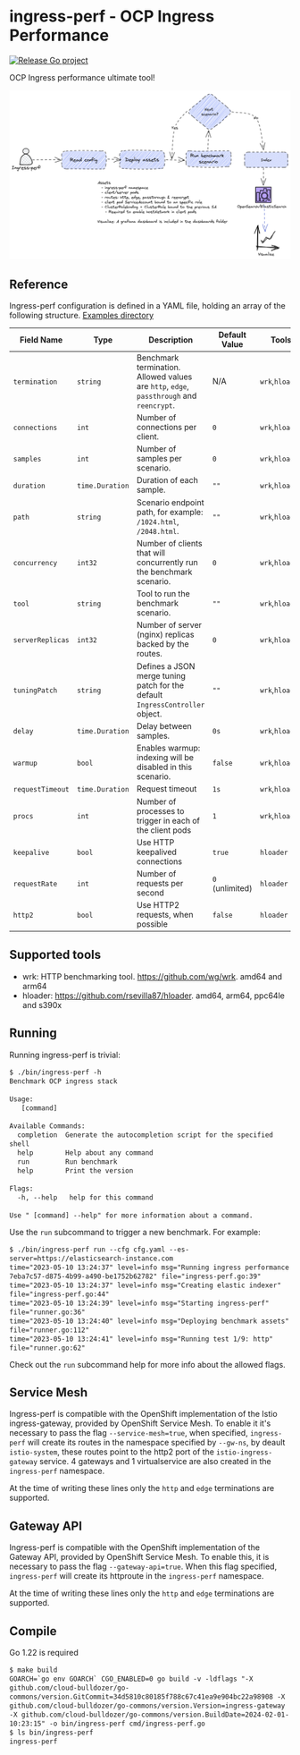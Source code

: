 # ingress-perf - OCP Ingress Performance

[![Release Go project](https://github.com/cloud-bulldozer/ingress-perf/actions/workflows/release.yml/badge.svg)](https://github.com/cloud-bulldozer/ingress-perf/actions/workflows/release.yml)

OCP Ingress performance ultimate tool!

![diagram](doc-assets/diagram.png)

## Reference

Ingress-perf configuration is defined in a YAML file, holding an array of the following structure. [Examples directory](./examples)

| Field Name       | Type             | Description                                                                                 | Default Value | Tools |
|------------------|------------------|---------------------------------------------------------------------------------------------|---------------|------------------|
| `termination`    | `string`         | Benchmark termination. Allowed values are `http`, `edge`, `passthrough` and `reencrypt`.    | N/A           | `wrk`,`hloader` |
| `connections`    | `int`            | Number of connections per client.                                                           | `0`           | `wrk`,`hloader` |
| `samples`        | `int`            | Number of samples per scenario.                                                             | `0`           | `wrk`,`hloader` |
| `duration`       | `time.Duration`  | Duration of each sample.                                                                    | `""`          | `wrk`,`hloader` |
| `path`           | `string`         | Scenario endpoint path, for example: `/1024.html`, `/2048.html`.                            | `""`          | `wrk`,`hloader` |
| `concurrency`    | `int32`          | Number of clients that will concurrently run the benchmark scenario.                        | `0`           | `wrk`,`hloader` |
| `tool`           | `string`         | Tool to run the benchmark scenario.                                                         | `""`          | `wrk`,`hloader` |
| `serverReplicas` | `int32`          | Number of server (nginx) replicas backed by the routes.                                     | `0`           | `wrk`,`hloader` |
| `tuningPatch`    | `string`         | Defines a JSON merge tuning patch for the default `IngressController` object.               | `""`          | `wrk`,`hloader` |
| `delay`          | `time.Duration`  | Delay between samples.                                                                      | `0s`          | `wrk`,`hloader` |
| `warmup`         | `bool`           | Enables warmup: indexing will be disabled in this scenario.                                 | `false`       | `wrk`,`hloader` |
| `requestTimeout` | `time.Duration`  | Request timeout                                                                             | `1s`          | `wrk`,`hloader` |
| `procs`          | `int`            | Number of processes to trigger in each of the client pods                                   | `1`           | `wrk`,`hloader` |
| `keepalive`      | `bool`           | Use HTTP keepalived connections                                                             | `true`        | `hloader`       |
| `requestRate`    | `int`            | Number of requests per second                                                               | `0` (unlimited) | `hloader`     |
| `http2`          | `bool`           | Use HTTP2 requests, when possible                                                           | `false`         | `hloader`     |

## Supported tools

- wrk: HTTP benchmarking tool. https://github.com/wg/wrk. amd64 and arm64
- hloader: https://github.com/rsevilla87/hloader. amd64, arm64, ppc64le and s390x

## Running

Running ingress-perf is trivial:

```console
$ ./bin/ingress-perf -h
Benchmark OCP ingress stack

Usage:
   [command]

Available Commands:
  completion  Generate the autocompletion script for the specified shell
  help        Help about any command
  run         Run benchmark
  help        Print the version

Flags:
  -h, --help   help for this command

Use " [command] --help" for more information about a command.
```

Use the `run` subcommand to trigger a new benchmark. For example:

```console
$ ./bin/ingress-perf run --cfg cfg.yaml --es-server=https://elasticsearch-instance.com
time="2023-05-10 13:24:37" level=info msg="Running ingress performance 7eba7c57-d875-4b99-a490-be1752b62782" file="ingress-perf.go:39"
time="2023-05-10 13:24:37" level=info msg="Creating elastic indexer" file="ingress-perf.go:44"
time="2023-05-10 13:24:39" level=info msg="Starting ingress-perf" file="runner.go:36"
time="2023-05-10 13:24:40" level=info msg="Deploying benchmark assets" file="runner.go:112"
time="2023-05-10 13:24:41" level=info msg="Running test 1/9: http" file="runner.go:62"
```

Check out the `run` subcommand help for more info about the allowed flags.

## Service Mesh

Ingress-perf is compatible with the OpenShift implementation of the Istio ingress-gateway, provided by OpenShift Service Mesh. To enable it it's necessary to pass the flag `--service-mesh=true`, when specified, `ingress-perf` will create its routes in the namespace specified by `--gw-ns`, by deault `istio-system`, these routes point to the http2 port of the `istio-ingress-gateway` service. 4 gateways and 1 virtualservice are also created in the `ingress-perf` namespace.

At the time of writing these lines only the `http` and `edge` terminations are supported.

## Gateway API

Ingress-perf is compatible with the OpenShift implementation of the Gateway API, provided by OpenShift Service Mesh. To enable this, it is necessary to pass the flag `--gateway-api=true`. When this flag specified, `ingress-perf` will create its httproute in the `ingress-perf` namespace.

At the time of writing these lines only the `http` and `edge` terminations are supported.

## Compile

Go 1.22 is required

```console
$ make build
GOARCH=`go env GOARCH` CGO_ENABLED=0 go build -v -ldflags "-X github.com/cloud-bulldozer/go-commons/version.GitCommit=34d5810c80185f788c67c41ea9e904bc22a98908 -X github.com/cloud-bulldozer/go-commons/version.Version=ingress-gateway -X github.com/cloud-bulldozer/go-commons/version.BuildDate=2024-02-01-10:23:15" -o bin/ingress-perf cmd/ingress-perf.go
$ ls bin/ingress-perf
ingress-perf
```
